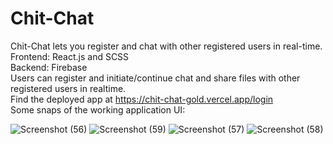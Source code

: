 # Chit-Chat
Chit-Chat lets you register and chat with other registered users in real-time.<br />
Frontend: React.js and SCSS<br />
Backend: Firebase<br />
Users can register and initiate/continue chat and share files with other registered users in realtime.<br />
Find the deployed app at https://chit-chat-gold.vercel.app/login <br />
Some snaps of the working application UI:

![Screenshot (56)](https://github.com/chirag-77/chit-chat/assets/86802843/8f48c85b-f724-42d4-8f6c-c69172f33c67)
![Screenshot (59)](https://github.com/chirag-77/chit-chat/assets/86802843/544b6899-ef68-4d66-9b3c-3bd3bc688fa5)
![Screenshot (57)](https://github.com/chirag-77/chit-chat/assets/86802843/b48fd820-440f-4511-92fb-4f2bbbb1e2a0)
![Screenshot (58)](https://github.com/chirag-77/chit-chat/assets/86802843/4ddbd36c-aa9c-498a-b040-26828419a930)
